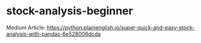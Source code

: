 # stock-analysis-beginner
Medium Article:
https://python.plainenglish.io/super-quick-and-easy-stock-analysis-with-pandas-6e528006dcda
